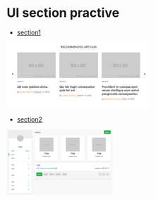 # UI section practive

* [section1](https://lastor-chen.github.io/ui_practive/section1)
<img src="./section1/img/preview.jpg" height="150px">

* [section2](https://lastor-chen.github.io/ui_practive/section2)
<img src="./section2/img/preview.jpg" height="150px">
